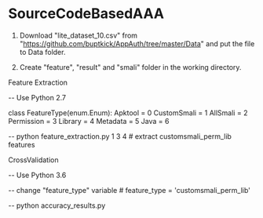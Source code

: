 # SourceCodeBasedAAA


1. Download "lite_dataset_10.csv" from "https://github.com/buptkick/AppAuth/tree/master/Data" and put the file to Data folder.

2. Create "feature", "result" and "smali" folder in the working directory.


Feature Extraction

-- Use Python 2.7

class FeatureType(enum.Enum):
    Apktool = 0
    CustomSmali = 1
    AllSmali = 2
    Permission = 3
    Library = 4
    Metadata = 5
    Java = 6
    
-- python feature_extraction.py 1 3 4           # extract customsmali_perm_lib features





CrossValidation

-- Use Python 3.6

-- change "feature_type" variable               # feature_type = 'customsmali_perm_lib'

-- python accuracy_results.py
